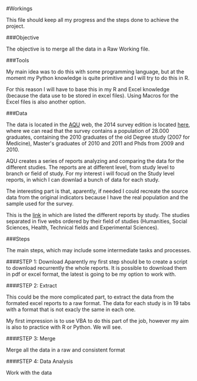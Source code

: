 #Workings

This file should keep all my progress and the steps done to achieve the project. 


###Objective

The objective is to merge all the data in a Raw Working file. 

###Tools

My main idea was to do this with some programming language, but at the moment my Python knowledge is quite primitive and I will try to do this in R. 

For this reason I will have to base this in my R and Excel knowledge (because the data use to be stored in excel files). 
Using Macros for the Excel files is also another option. 


###Data

The data is located in the [AQU](http://www.aqu.cat/) web, the 2014 survey edition is located [here](http://www.aqu.cat/estudis/ilaboral_2014.html#.VADcKfl_uYI), where we can read that the survey contains a population of 28.000 graduates, containing the 2010 graduates of the old Degree study (2007 for Medicine), Master's graduates of 2010 and 2011 and Phds from 2009 and 2010.

AQU creates a series of reports analyzing and comparing the data for the different studies. The reports are at different level, from study level to branch or field of study. 
For my interest i will focud on the Study level reports, in which I can downlad a bunch of data for each study. 

The interesting part is that, aparently, if needed I could recreate the source data from the original indicators because I have the real population and the sample used for the survey. 

This is the [link](http://www.aqu.cat/uploads/insercio_laboral/enquesta2014/humanitats.html) in which are listed the different reports by study. The studies separated in five webs ordered by their field of studies (Humanities, Social Sciences, Health, Technical fields and Experimental Sciences). 


###Steps

The main steps, which may include some intermediate tasks and processes. 

####STEP 1: Download
Aparently my first step should be to create a script to download recurrently the whole reports. It is possible to download them in pdf or excel format, the latest is going to be my option to work with. 


####STEP 2: Extract

This could be the more complicated part, to extract the data from the formated excel reports to a raw format. 
The data for each study is in 19 tabs with a format that is not exacly the same in each one. 

My first impression is to use VBA to do this part of the job, however my aim is also to practice with R or Python. We will see.

####STEP 3: Merge

Merge all the data in a raw and consistent format

####STEP 4: Data Analysis

Work with the data








